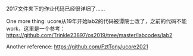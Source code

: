 2017文件夹下的作业代码已经很详细了……

One more thing: ucore从19年开始lab2的代码被谭院士改了，之前的代码不能work，这里是一个参考：https://github.com/Trinkle23897/os2019/tree/master/labcodes/lab2

Another reference: https://github.com/FztTony/ucore2021
